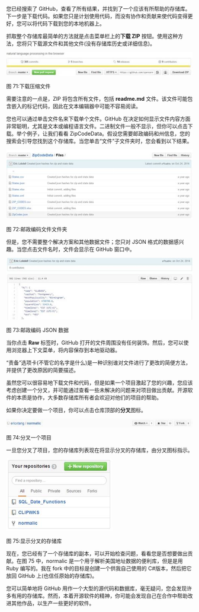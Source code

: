 您已经搜索了 GitHub，查看了所有结果，并找到了一个应该有所帮助的存储库。下一步是下载代码。如果您只是计划使用代码，而没有协作和贡献来使代码变得更好，您可以将代码下载到您的本地机器上。

抓取整个存储库最简单的方法就是点击菜单栏上的**下载 ZIP** 按钮。使用这种方法，您将只下载源文件和其他文件(没有存储库历史或详细信息)。

![](img/00074.jpeg)

图 71:下载压缩文件

需要注意的一点是，ZIP 将包含所有文件，包括 **readme.md** 文件。该文件可能包含嵌入的标记代码，因此在文本编辑器中可能不容易阅读。

您也可以通过单击文件名来下载单个文件。GitHub 在决定如何显示文件内容方面非常聪明，尤其是文本或编程语言文件。二进制文件一般不显示，但你可以点击下载。举个例子，让我们看看 ZipCodeData。假设您需要邮政编码和州信息，您的搜索会引导您找到这个存储库。当您单击“文件”子文件夹时，您会看到以下结果。

![](img/00075.jpeg)

图 72:邮政编码文件文件夹

但是，您不需要整个解决方案和其他数据文件；您只对 JSON 格式的数据感兴趣。当您点击文件名时，文件会显示在 GitHub 窗口中。

![](img/00076.jpeg)

图 73:邮政编码 JSON 数据

当你点击 **Raw** 标签时，GitHub 打开的文件周围没有任何装饰。然后，您可以使用浏览器上下文菜单，将内容保存到本地驱动器。

“责备”选项卡(不管它的名字是什么)是一种识别谁对文件进行了更改的简便方法，并提供了更改原因的简要描述。

虽然您可以很容易地下载文件和代码，但是如果一个项目激起了您的兴趣，您应该考虑创建一个分叉，并可能通过查看一些未解决的问题来对项目做出贡献。开源软件的本质是协作，大多数存储库所有者会欢迎对他们的项目的帮助。

如果你决定要做一个项目，你可以点击仓库顶部的**分叉**图标。

![](img/00077.jpeg)

图 74:分叉一个项目

一旦您分叉了项目，您的存储库列表现在将显示分叉的存储库，由分叉图标指示。

![](img/00078.jpeg)

图 75:显示分叉的存储库

现在，您已经有了一个存储库的副本，可以开始检查问题，看看您是否想要做出贡献。在图 75 中，normalic 是一个用于解析美国地址数据的便利库，但是是用 Ruby 编写的。我在 fork 中的目标是创建一个供我自己使用的 C#版本，然后把它放回 GitHub 上(也信任原始的存储库)。

您可以简单地将 GitHub 用作一个大型的源代码和数据库，毫无疑问，您会发现许多有用的存储库。然而，本着开源软件的精神，你可能会发现自己在合作中帮助改进其他作品，以生产一些更好的软件。